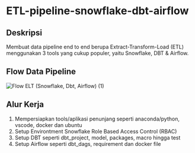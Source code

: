 # ETL-pipeline-snowflake-dbt-airflow

## Deskripsi
Membuat data pipeline end to end berupa Extract-Transform-Load (ETL) menggunakan 3 tools yang cukup populer, yaitu Snowflake, DBT & Airflow.

## Flow Data Pipeline
![Flow ELT (Snowflake, Dbt, Airflow) (1)](https://github.com/Hawino/ETL-pipeline-snowflake-dbt-airflow/assets/160495569/b1d1e038-0a08-48a0-a71e-ab38c6e6ed15)

## Alur Kerja
1. Mempersiapkan tools/aplikasi penunjang seperti anaconda/python, vscode, docker dan ubuntu
2. Setup Environtment Snowflake Role Based Access Control (RBAC)
3. Setup DBT seperti dbt_project, model, packages, macro hingga test
4. Setup Airflow seperti dbt_dags, requirement dan docker file


